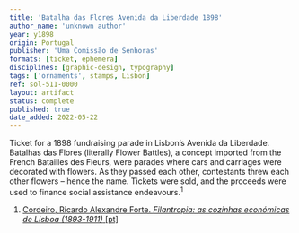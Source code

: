 ```yaml
---
title: 'Batalha das Flores Avenida da Liberdade 1898'
author_name: 'unknown author'
year: y1898
origin: Portugal
publisher: 'Uma Comissão de Senhoras'
formats: [ticket, ephemera]
disciplines: [graphic-design, typography]
tags: ['ornaments', stamps, Lisbon]
ref: sol-511-0000
layout: artifact
status: complete
published: true
date_added: 2022-05-22
---
```

Ticket for a 1898 fundraising parade in Lisbon’s Avenida da Liberdade. Batalhas das Flores (literally Flower Battles), a concept imported from the French Batailles des Fleurs, were parades where cars and carriages were decorated with flowers. As they passed each other, contestants threw each other flowers – hence the name. Tickets were sold, and the proceeds were used to finance social assistance endeavours.<sup>1</sup>

<ol class="footnotes">
<li><a class="fn-link" href="https://1library.org/article/a-batalha-de-flores-na-avenida-da-liberdade.yd2p66gq">Cordeiro, Ricardo Alexandre Forte. <cite>Filantropia: as cozinhas económicas de Lisboa (1893-1911)</cite> [pt]</a></li>
</ol>

